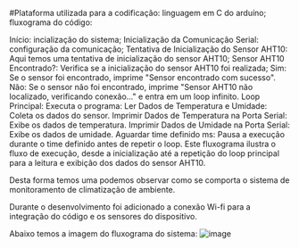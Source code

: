 #Plataforma utilizada para a codificação: linguagem em C do arduíno;<br>
fluxograma do código:

Início: incialização do sistema;
Inicialização da Comunicação Serial: configuração da comunicação;
Tentativa de Inicialização do Sensor AHT10: Aqui temos uma tentativa de inicialização do sensor AHT10;
Sensor AHT10 Encontrado?: Verifica se a inicialização do sensor AHT10 foi realizada;
Sim: Se o sensor foi encontrado, imprime "Sensor encontrado com sucesso".
Não: Se o sensor não foi encontrado, imprime "Sensor AHT10 não localizado, verificando conexão..." e entra em um loop infinito.
Loop Principal: Executa o programa:
Ler Dados de Temperatura e Umidade: Coleta os dados do sensor.
Imprimir Dados de Temperatura na Porta Serial: Exibe os dados de temperatura.
Imprimir Dados de Umidade na Porta Serial: Exibe os dados de umidade.
Aguardar time definido ms: Pausa a execução durante o time definido antes de repetir o loop.
Este fluxograma ilustra o fluxo de execução, desde a inicialização até a repetição do loop principal para a leitura e exibição dos dados do sensor AHT10.

Desta forma temos uma podemos observar como se comporta o sistema de monitoramento de climatização de ambiente.

Durante o desenvolvimento foi adicionado a conexão Wi-fi para a integração do código e os sensores do dispositivo.

Abaixo temos a imagem do fluxograma do sistema:
![image](https://github.com/user-attachments/assets/fdeab643-b637-43cd-95cb-0a9d3c7e27e5)

